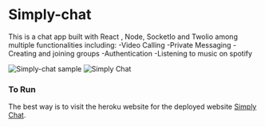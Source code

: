 # Simply-chat
This is a chat app built with  React , Node, SocketIo and Twolio among multiple functionalities including:
-Video Calling
-Private Messaging
-Creating and joining groups
-Authentication
-Listening to music on spotify


![Simply-chat sample](https://user-images.githubusercontent.com/33573587/72227768-ae01fb80-3576-11ea-9c45-893c6c9bf21a.png
)
![Simply Chat](https://user-images.githubusercontent.com/33573587/75646102-d9bc6c00-5c1e-11ea-84b3-9392e7c3543f.png)

### To Run
The best way is to visit the heroku website for the deployed website  [Simply Chat](https://simply-chart.appspot.com/).
